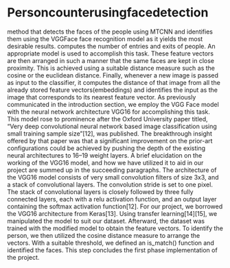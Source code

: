 # Personcounterusingfacedetection
method that detects the faces of the people using MTCNN  and identifies them using the VGGFace face recognition model as it yields the most desirable results. computes the number of entries and exits of people.
An appropriate model is used to accomplish this task. These feature vectors are then arranged in such a manner that the same faces are kept in close proximity. This is achieved using a suitable distance measure such as the cosine or the euclidean distance. 
Finally, whenever a new image is passed as input to the classifier, it computes the distance of that image from all the already stored feature vectors(embeddings) and identifies the input as the image that corresponds to its nearest feature vector. As previously communicated in the introduction section, we employ the VGG Face model with the neural network architecture VGG16 for accomplishing this task. This model rose to prominence after the Oxford University paper titled, “Very deep convolutional neural network based image classification using small training sample size”[12], was published. The breakthrough insight offered by that paper was that a significant improvement on the prior-art configurations could be achieved by pushing the depth of the existing neural architectures to 16–19 weight layers. A brief elucidation on the working of the VGG16 model, and how we have utilized it to aid in our project are summed up in the succeeding paragraphs.
The architecture of the VGG16 model consists of very small convolution filters of size 3x3, and a stack of convolutional layers. The convolution stride is set to one pixel. The stack of convolutional layers is closely followed by three fully connected layers, each with a relu activation function, and an output layer containing the softmax activation function[12].
For our project, we borrowed the VGG16 architecture from Keras[13]. Using transfer learning[14][15], we manipulated the model to suit our dataset. Afterward, the dataset was trained with the modified model to obtain the feature vectors. To identify the person, we then utilized the cosine distance measure to arrange the vectors. With a suitable threshold, we defined an is_match() function and identified the faces. This step concludes the first phase implementation of the project.
